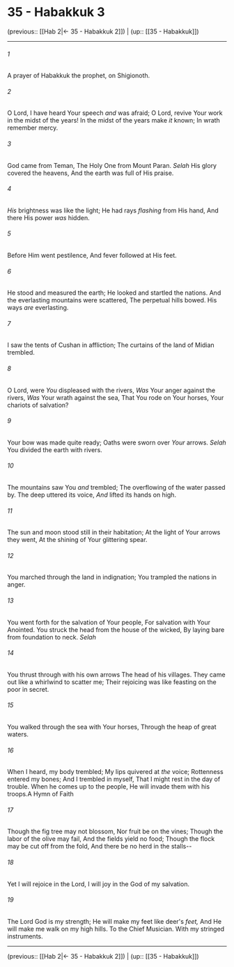 # 35 - Habakkuk 3

(previous:: [[Hab 2|← 35 - Habakkuk 2]]) | (up:: [[35 - Habakkuk]])

***


###### 1 
A prayer of Habakkuk the prophet, on Shigionoth. 

###### 2 
O Lord, I have heard Your speech _and_ was afraid; O Lord, revive Your work in the midst of the years! In the midst of the years make _it_ known; In wrath remember mercy. 

###### 3 
God came from Teman, The Holy One from Mount Paran. _Selah_ His glory covered the heavens, And the earth was full of His praise. 

###### 4 
_His_ brightness was like the light; He had rays _flashing_ from His hand, And there His power _was_ hidden. 

###### 5 
Before Him went pestilence, And fever followed at His feet. 

###### 6 
He stood and measured the earth; He looked and startled the nations. And the everlasting mountains were scattered, The perpetual hills bowed. His ways _are_ everlasting. 

###### 7 
I saw the tents of Cushan in affliction; The curtains of the land of Midian trembled. 

###### 8 
O Lord, were _You_ displeased with the rivers, _Was_ Your anger against the rivers, _Was_ Your wrath against the sea, That You rode on Your horses, Your chariots of salvation? 

###### 9 
Your bow was made quite ready; Oaths were sworn over _Your_ arrows. _Selah_ You divided the earth with rivers. 

###### 10 
The mountains saw You _and_ trembled; The overflowing of the water passed by. The deep uttered its voice, _And_ lifted its hands on high. 

###### 11 
The sun and moon stood still in their habitation; At the light of Your arrows they went, At the shining of Your glittering spear. 

###### 12 
You marched through the land in indignation; You trampled the nations in anger. 

###### 13 
You went forth for the salvation of Your people, For salvation with Your Anointed. You struck the head from the house of the wicked, By laying bare from foundation to neck. _Selah_ 

###### 14 
You thrust through with his own arrows The head of his villages. They came out like a whirlwind to scatter me; Their rejoicing was like feasting on the poor in secret. 

###### 15 
You walked through the sea with Your horses, Through the heap of great waters. 

###### 16 
When I heard, my body trembled; My lips quivered at _the_ voice; Rottenness entered my bones; And I trembled in myself, That I might rest in the day of trouble. When he comes up to the people, He will invade them with his troops.A Hymn of Faith 

###### 17 
Though the fig tree may not blossom, Nor fruit be on the vines; Though the labor of the olive may fail, And the fields yield no food; Though the flock may be cut off from the fold, And there be no herd in the stalls-- 

###### 18 
Yet I will rejoice in the Lord, I will joy in the God of my salvation. 

###### 19 
The Lord God is my strength; He will make my feet like deer's _feet,_ And He will make me walk on my high hills. To the Chief Musician. With my stringed instruments.

***

(previous:: [[Hab 2|← 35 - Habakkuk 2]]) | (up:: [[35 - Habakkuk]])
